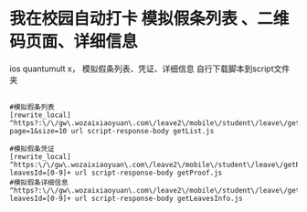 # 我在校园自动打卡 模拟假条列表 、二维码页面、详细信息
ios quantumult x， 模拟假条列表、凭证、详细信息
自行下载脚本到script文件夹

```

#模拟假条列表
[rewrite_local]
^https?:\/\/gw\.wozaixiaoyuan\.com\/leave2\/mobile\/student\/leave\/getMyLeavesList\?page=1&size=10 url script-response-body getList.js

#模拟假条凭证
[rewrite_local]
^https:\/\/gw\.wozaixiaoyuan\.com\/leave2\/mobile\/student\/leave\/getProof\?leavesId=[0-9]+ url script-response-body getProof.js
#模拟假条详细信息
^https?:\/\/gw\.wozaixiaoyuan\.com\/leave2\/mobile\/student\/leave\/getLeavesInfo\?leavesId=[0-9]+ url script-response-body getLeavesInfo.js
```
